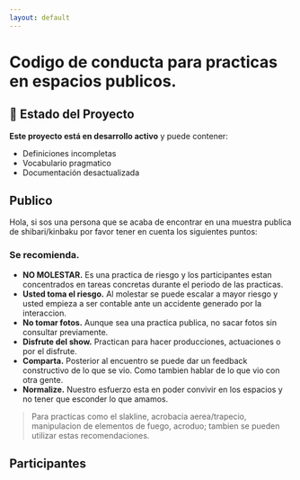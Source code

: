 ```yaml
---
layout: default
---
```


# Codigo de conducta para practicas en espacios publicos. 

## 🚧 Estado del Proyecto

**Este proyecto está en desarrollo activo** y puede contener:
- Definiciones incompletas
- Vocabulario pragmatico
- Documentación desactualizada

## Publico 
Hola, si sos una persona que se acaba de encontrar en una muestra publica de shibari/kinbaku por favor tener en cuenta los siguientes puntos:
### **Se recomienda.**
- **NO MOLESTAR.** Es una practica de riesgo y los participantes estan concentrados en tareas concretas durante el periodo de las practicas.
- **Usted toma el riesgo.** Al molestar se puede escalar a mayor riesgo y usted empieza a ser contable ante un accidente generado por la interaccion.
- **No tomar fotos.** Aunque sea una practica publica, no sacar fotos sin consultar previamente. 
- **Disfrute del show.** Practican para hacer producciones, actuaciones o por el disfrute.
- **Comparta.** Posterior al encuentro se puede dar un feedback constructivo de lo que se vio. Como tambien hablar de lo que vio con otra gente.
- **Normalize.** Nuestro esfuerzo esta en poder convivir en los espacios y no tener que esconder lo que amamos.

> Para practicas como el slakline, acrobacia aerea/trapecio, manipulacion de elementos de fuego, acroduo; tambien se pueden utilizar estas recomendaciones.

## Participantes 


